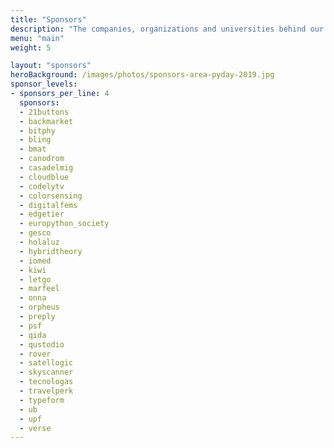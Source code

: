```yaml
---
title: "Sponsors"
description: "The companies, organizations and universities behind our events"
menu: "main"
weight: 5

layout: "sponsors"
heroBackground: /images/photos/sponsors-area-pyday-2019.jpg
sponsor_levels:
- sponsors_per_line: 4
  sponsors:
  - 21buttons
  - backmarket
  - bitphy
  - bling
  - bmat
  - canodrom
  - casadelmig
  - cloudblue
  - codelytv
  - colorsensing
  - digitalfems
  - edgetier
  - europython_society
  - gesco
  - holaluz
  - hybridtheory
  - iomed
  - kiwi
  - letgo
  - marfeel
  - onna
  - orpheus
  - preply
  - psf
  - qida
  - qustodio
  - rover
  - satellogic
  - skyscanner
  - tecnologas
  - travelperk
  - typeform
  - ub
  - upf
  - verse
---
```

